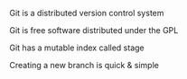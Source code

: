 Git is a distributed version control system

Git is free software distributed under the GPL

Git has a mutable index called stage


Creating a new branch is quick & simple

